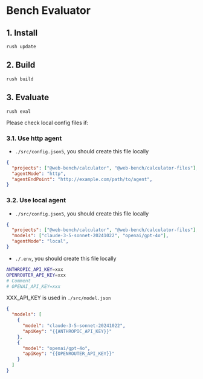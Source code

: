 # Bench Evaluator

## 1. Install

```
rush update
```

## 2. Build

```
rush build
```

## 3. Evaluate

```
rush eval
```

Please check local config files if:

### 3.1. Use http agent

- `./src/config.json5`, you should create this file locally

```json
{
  "projects": ["@web-bench/calculator", "@web-bench/calculator-files"],
  "agentMode": "http", 
  "agentEndPoint": "http://example.com/path/to/agent",
}
```

### 3.2. Use local agent

- `./src/config.json5`, you should create this file locally

```json
{
  "projects": ["@web-bench/calculator", "@web-bench/calculator-files"],
  "models": ["claude-3-5-sonnet-20241022", "openai/gpt-4o"],
  "agentMode": "local",
}
```

- `./.env`, you should create this file locally

```bash
ANTHROPIC_API_KEY=xxx
OPENROUTER_API_KEY=xxx
# Comment
# OPENAI_API_KEY=xxx
```

XXX_API_KEY is used in `./src/model.json`

```json
{
  "models": [
    {
      "model": "claude-3-5-sonnet-20241022",
      "apiKey": "{{ANTHROPIC_API_KEY}}"
    },
    {
      "model": "openai/gpt-4o",
      "apiKey": "{{OPENROUTER_API_KEY}}"
    }
  ]
}  
```
